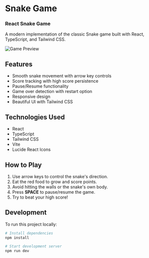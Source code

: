# Snake Game
### React Snake Game

A modern implementation of the classic Snake game built with React, TypeScript, and Tailwind CSS.

![Game Preview](./img/preview.png)


## Features

- Smooth snake movement with arrow key controls
- Score tracking with high score persistence
- Pause/Resume functionality
- Game over detection with restart option
- Responsive design
- Beautiful UI with Tailwind CSS

## Technologies Used

- React
- TypeScript
- Tailwind CSS
- Vite
- Lucide React Icons

## How to Play

1. Use arrow keys to control the snake's direction.
2. Eat the red food to grow and score points.
3. Avoid hitting the walls or the snake's own body.
4. Press **SPACE** to pause/resume the game.
5. Try to beat your high score!

## Development

To run this project locally:

```bash
# Install dependencies
npm install

# Start development server
npm run dev
